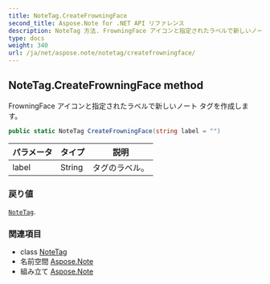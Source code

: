 ```yaml
---
title: NoteTag.CreateFrowningFace
second_title: Aspose.Note for .NET API リファレンス
description: NoteTag 方法. FrowningFace アイコンと指定されたラベルで新しいノート タグを作成します
type: docs
weight: 340
url: /ja/net/aspose.note/notetag/createfrowningface/
---
```

## NoteTag.CreateFrowningFace method

FrowningFace アイコンと指定されたラベルで新しいノート タグを作成します。

```csharp
public static NoteTag CreateFrowningFace(string label = "")
```

| パラメータ | タイプ | 説明 |
| --- | --- | --- |
| label | String | タグのラベル。 |

### 戻り値

[`NoteTag`](../).

### 関連項目

* class [NoteTag](../)
* 名前空間 [Aspose.Note](../../notetag/)
* 組み立て [Aspose.Note](../../../)



